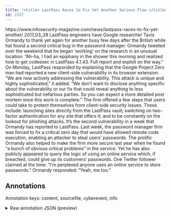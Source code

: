```yaml
---
title: "<title> LastPass Races to Fix Yet Another Serious Flaw </title>"
id: 1327
---
```


<title> LastPass Races to Fix Yet Another Serious Flaw </title>
<source> https://www.infosecurity-magazine.com/news/lastpass-races-to-fix-yet-another/ </source>
<date> 2017_03_28 </date>
<text>
LastPass engineers have Google researcher Tavis Ormandy to thank yet again for another busy few days after the British white hat found a second critical bug in the password manager.
Ormandy tweeted over the weekend that he began ‘working’ on the research in an unusual location:
“Ah-ha, I had an epiphany in the shower this morning and realized how to get codeexec in LastPass 4.1.43. Full report and exploit on the way.”
On Monday, LastPass responded by explaining that the Google Project Zero man had reported a new client-side vulnerability in its browser extension.
“We are now actively addressing the vulnerability. This attack is unique and highly sophisticated,” it added.
“We don’t want to disclose anything specific about the vulnerability or our fix that could reveal anything to less sophisticated but nefarious parties. So you can expect a more detailed post mortem once this work is complete.”
The firm offered a few steps that users could take to protect themselves from client-side security issues.
These include: launching sites directly from the LastPass vault; switching on two-factor authentication for any site that offers it; and to be constantly on the lookout for phishing attacks.
It’s the second vulnerability in a week that Ormandy has reported to LastPass.
Last week, the password manager firm was forced to fix a critical zero day that would have allowed remote code execution, enabling an attacker to steal users’ passwords.
The prolific Ormandy also helped to make the firm more secure last year when he found “a bunch of obvious critical problems” in the service.
Yet he has also publicly appeared to query the logic of using an online service which, if breached, could give up its customers’ passwords.
One Twitter follower claimed at the time: “I'm perplexed anyone uses an online service to store passwords.” Ormandy responded: “Yeah, me too.”
</text>



## Annotations

Annotation keys: content, sourcefile, cyberevent, info

<details>
<summary>Raw annotation JSON (preview)</summary>

```json
{
  "content": "LastPass engineers have Google researcher Tavis Ormandy to thank yet again for another busy few days after the British white hat found a second critical bug in the password manager. Ormandy tweeted over the weekend that he began \u2018working\u2019 on the research in an unusual location: \u201cAh-ha, I had an epiphany in the shower this morning and realized how to get codeexec in LastPass 4.1.43. Full report and exploit on the way.\u201d On Monday, LastPass responded by explaining that the Google Project Zero man had reported a new client-side vulnerability in its browser extension. \u201cWe are now actively addressing the vulnerability. This attack is unique and highly sophisticated,\u201d it added. \u201cWe don\u2019t want to disclose anything specific about the vulnerability or our fix that could reveal anything to less sophisticated but nefarious parties. So you can expect a more detailed post mortem once this work is complete.\u201d The firm offered a few steps that users could take to protect themselves from client-side security issues. These include: launching sites directly from the LastPass vault; switching on two-factor authentication for any site that offers it; and to be constantly on the lookout for phishing attacks. It\u2019s the second vulnerability in a week that Ormandy has reported to LastPass. Last week, the password manager firm was forced to fix a critical zero day that would have allowed remote code execution, enabling an attacker to steal users\u2019 passwords. The prolific Ormandy also helped to make the firm more secure last year when he found \u201ca bunch of obvious critical problems\u201d in the service. Yet he has also publicly appeared to query the logic of using an online service which, if breached, could give up its customers\u2019 passwords. One Twitter follower claimed at the time: \u201cI'm perplexed anyone uses an online service to store passwords.\u201d Ormandy responded: \u201cYeah, me too.\u201d",
  "sourcefile": "1327.txt",
  "cyberevent": {
    "hopper": [
      {
        "index": 0,
        "relation": "Same",
        "events": [
          {
            "index": "E1",
            "type": "Vulnerability-related",
            "realis": "Actual",
            "nugget": {
              "startOffset": 129,
              "index": "T2",
              "endOffset": 134,
              "text": "found"
            },
            "argument": [
              {
                "index": "T1",
                "text": "the British white hat",
                "endOffset": 128,
                "role": {
                  "type": "Discoverer"
                },
                "startOffset": 107,
                "type": "Person"
              },
              {
                "index": "T3",
                "text": "a second critical bug",
                "endOffset": 156,
                "role": {
                  "type": "Vulnerability"
                },
                "startOffset": 135,
                "type": "Vulnerability"
              },
              {
                "index": "T4",
                "external_reference": {
                  "wikidataid": "Q1281199"
                },
                "endOffset": 181,
                "role": {
                  "type": "Vulnerable_System"
                },
                "text": "password manager.",
                "startOffset": 164,
                "type": "Software"
              }
            ],
            "subtype": "DiscoverVulnerability"
          },
          {
            "index": "E2",
            "type": "Vulnerability-related",
            "realis": "Actual",
            "nugget": {
              "startOffset": 499,
              "index": "T5",
              "endOffset": 511,
              "text": "had reported"
            },
            "argument": [
              {
                "index": "T8",
                "text": "Google Project Zero man",
                "endOffset": 498,
                "role": {
        
```
</details>
